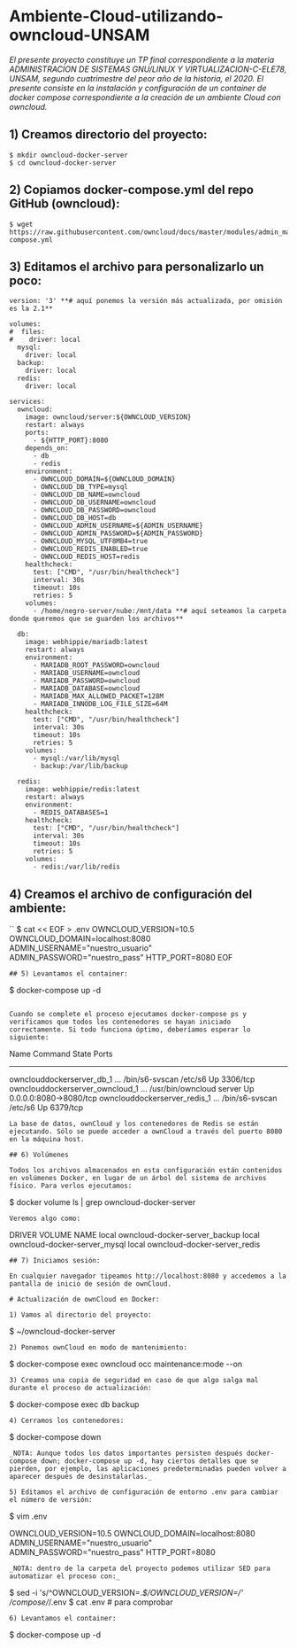 # Ambiente-Cloud-utilizando-owncloud-UNSAM

_El presente proyecto constituye un TP final correspondiente a la materia ADMINISTRACION DE SISTEMAS GNU/LINUX Y VIRTUALIZACION-C-ELE78, UNSAM, segundo cuatrimestre del peor año de la historia, el 2020. El presente consiste en la instalación y configuración de un container de docker compose correspondiente a la creación de un ambiente Cloud con owncloud._

## 1) Creamos directorio del proyecto:

```
$ mkdir owncloud-docker-server
$ cd owncloud-docker-server
```
## 2) Copiamos docker-compose.yml del repo GitHub (owncloud):
```
$ wget https://raw.githubusercontent.com/owncloud/docs/master/modules/admin_manual/examples/installation/docker/docker-compose.yml
```
## 3) Editamos el archivo para personalizarlo un poco:

```
version: '3' **# aquí ponemos la versión más actualizada, por omisión es la 2.1**

volumes:
#  files:
#    driver: local
  mysql:
    driver: local
  backup:
    driver: local
  redis:
    driver: local

services:
  owncloud:
    image: owncloud/server:${OWNCLOUD_VERSION}
    restart: always
    ports:
      - ${HTTP_PORT}:8080
    depends_on:
      - db
      - redis
    environment:
      - OWNCLOUD_DOMAIN=${OWNCLOUD_DOMAIN}
      - OWNCLOUD_DB_TYPE=mysql
      - OWNCLOUD_DB_NAME=owncloud
      - OWNCLOUD_DB_USERNAME=owncloud
      - OWNCLOUD_DB_PASSWORD=owncloud
      - OWNCLOUD_DB_HOST=db
      - OWNCLOUD_ADMIN_USERNAME=${ADMIN_USERNAME}
      - OWNCLOUD_ADMIN_PASSWORD=${ADMIN_PASSWORD}
      - OWNCLOUD_MYSQL_UTF8MB4=true
      - OWNCLOUD_REDIS_ENABLED=true
      - OWNCLOUD_REDIS_HOST=redis
    healthcheck:
      test: ["CMD", "/usr/bin/healthcheck"]
      interval: 30s
      timeout: 10s
      retries: 5
    volumes:
      - /home/negro-server/nube:/mnt/data **# aquí seteamos la carpeta donde queremos que se guarden los archivos**

  db:
    image: webhippie/mariadb:latest
    restart: always
    environment:
      - MARIADB_ROOT_PASSWORD=owncloud
      - MARIADB_USERNAME=owncloud
      - MARIADB_PASSWORD=owncloud
      - MARIADB_DATABASE=owncloud
      - MARIADB_MAX_ALLOWED_PACKET=128M
      - MARIADB_INNODB_LOG_FILE_SIZE=64M
    healthcheck:
      test: ["CMD", "/usr/bin/healthcheck"]
      interval: 30s
      timeout: 10s
      retries: 5
    volumes:
      - mysql:/var/lib/mysql
      - backup:/var/lib/backup

  redis:
    image: webhippie/redis:latest
    restart: always
    environment:
      - REDIS_DATABASES=1
    healthcheck:
      test: ["CMD", "/usr/bin/healthcheck"]
      interval: 30s
      timeout: 10s
      retries: 5
    volumes:
      - redis:/var/lib/redis
```

## 4) Creamos el archivo de configuración del ambiente:
``
$ cat << EOF > .env
OWNCLOUD_VERSION=10.5
OWNCLOUD_DOMAIN=localhost:8080
ADMIN_USERNAME="nuestro_usuario"
ADMIN_PASSWORD="nuestro_pass"
HTTP_PORT=8080
EOF
```
## 5) Levantamos el container:
```
$ docker-compose up -d
```

Cuando se complete el proceso ejecutamos docker-compose ps y verificamos que todos los contenedores se hayan iniciado correctamente. Si todo funciona óptimo, deberíamos esperar lo siguiente:
```
Name                              Command                     State   Ports
__________________________________________________________________________________________
ownclouddockerserver_db_1         … /bin/s6-svscan /etc/s6    Up      3306/tcp
ownclouddockerserver_owncloud_1   … /usr/bin/owncloud server  Up      0.0.0.0:8080->8080/tcp
ownclouddockerserver_redis_1      … /bin/s6-svscan /etc/s6    Up      6379/tcp
```
La base de datos, ownCloud y los contenedores de Redis se están ejecutando. Sólo se puede acceder a ownCloud a través del puerto 8080 en la máquina host.

## 6) Volúmenes

Todos los archivos almacenados en esta configuración están contenidos en volúmenes Docker, en lugar de un árbol del sistema de archivos físico. Para verlos ejecutamos:
```
$ docker volume ls | grep owncloud-docker-server
```
Veremos algo como:
```
DRIVER              VOLUME NAME
local               owncloud-docker-server_backup
local               owncloud-docker-server_mysql
local               owncloud-docker-server_redis
```
## 7) Iniciamos sesión:

En cualquier navegador tipeamos http://localhost:8080 y accedemos a la pantalla de inicio de sesión de ownCloud.

# Actualización de ownCloud en Docker:

1) Vamos al directorio del proyecto:
```
$ ~/owncloud-docker-server 
```
2) Ponemos ownCloud en modo de mantenimiento:
```
$ docker-compose exec owncloud occ maintenance:mode --on
```
3) Creamos una copia de seguridad en caso de que algo salga mal durante el proceso de actualización:
```
$ docker-compose exec db backup
```
4) Cerramos los contenedores:
```
$ docker-compose down
```
_NOTA: Aunque todos los datos importantes persisten después docker-compose down; docker-compose up -d, hay ciertos detalles que se pierden, por ejemplo, las aplicaciones predeterminadas pueden volver a aparecer después de desinstalarlas._

5) Editamos el archivo de configuración de entorno .env para cambiar el número de versión:
```
$ vim .env

OWNCLOUD_VERSION=10.5
OWNCLOUD_DOMAIN=localhost:8080
ADMIN_USERNAME="nuestro_usuario"
ADMIN_PASSWORD="nuestro_pass"
HTTP_PORT=8080
```
_NOTA: dentro de la carpeta del proyecto podemos utilizar SED para automatizar el proceso con:_
```
$ sed -i 's/^OWNCLOUD_VERSION=.*$/OWNCLOUD_VERSION=<newVersion>/' /compose/*/.env
$ cat .env # para comprobar
```
6) Levantamos el container: 
```
$ docker-compose up -d
```



